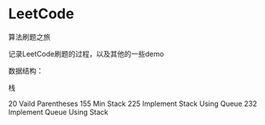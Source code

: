 # LeetCode
算法刷题之旅

记录LeetCode刷题的过程，以及其他的一些demo

数据结构：

栈 

20 Vaild Parentheses 
155 Min Stack 
225 Implement Stack Using Queue 
232 Implement Queue Using Stack